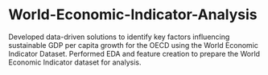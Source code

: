 # World-Economic-Indicator-Analysis
Developed data-driven solutions to identify key factors influencing sustainable GDP per capita growth for the OECD using the World Economic Indicator Dataset.
Performed EDA and feature creation to prepare the World Economic Indicator dataset for analysis. 
